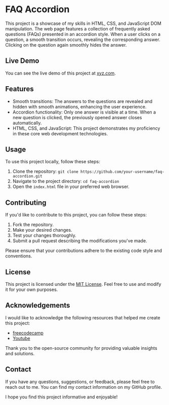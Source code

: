 # FAQ Accordion

This project is a showcase of my skills in HTML, CSS, and JavaScript DOM manipulation. The web page features a collection of frequently asked questions (FAQs) presented in an accordion style. When a user clicks on a question, a smooth transition occurs, revealing the corresponding answer. Clicking on the question again smoothly hides the answer.

## Live Demo

You can see the live demo of this project at [xyz.com](https://www.xyz.com).

## Features

- Smooth transitions: The answers to the questions are revealed and hidden with smooth animations, enhancing the user experience.
- Accordion functionality: Only one answer is visible at a time. When a new question is clicked, the previously opened answer closes automatically.
- HTML, CSS, and JavaScript: This project demonstrates my proficiency in these core web development technologies.

## Usage

To use this project locally, follow these steps:

1. Clone the repository: `git clone https://github.com/your-username/faq-accordion.git`
2. Navigate to the project directory: `cd faq-accordion`
3. Open the `index.html` file in your preferred web browser.

## Contributing

If you'd like to contribute to this project, you can follow these steps:

1. Fork the repository.
2. Make your desired changes.
3. Test your changes thoroughly.
4. Submit a pull request describing the modifications you've made.

Please ensure that your contributions adhere to the existing code style and conventions.

## License

This project is licensed under the [MIT License](LICENSE). Feel free to use and modify it for your own purposes.

## Acknowledgements

I would like to acknowledge the following resources that helped me create this project:

- [freecodecamp](https://www.freecodecamp.org)
- [Youtube](https://youtube.com)

Thank you to the open-source community for providing valuable insights and solutions.

## Contact

If you have any questions, suggestions, or feedback, please feel free to reach out to me. You can find my contact information on my GitHub profile.

I hope you find this project informative and enjoyable!
